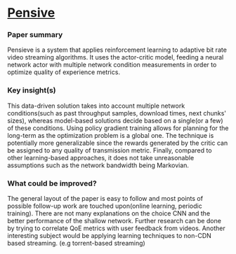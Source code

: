 # [Pensive](https://people.csail.mit.edu/hongzi/content/publications/Pensieve-Sigcomm17.pdf)

### Paper summary
Pensieve is a system that applies reinforcement learning to adaptive bit rate video streaming algorithms. It uses the actor-critic model, feeding a neural network actor with multiple network condition measurements in order to optimize quality of experience metrics.

### Key insight(s)
This data-driven solution takes into account multiple network conditions(such as past throughput samples, download times, next chunks' sizes), whereas model-based solutions decide based on a single(or a few) of these conditions. Using policy gradient training allows for planning for the long-term as the optimization problem is a global one. The technique is potentially more generalizable since the rewards generated by the critic can be assigned to any quality of transmission metric. Finally, compared to other learning-based approaches, it does not take unreasonable assumptions such as the network bandwidth being Markovian.

### What could be improved?
The general layout of the paper is easy to follow and most points of possible follow-up work are touched upon(online learning, periodic training). There are not many explanations on the choice CNN and the better performance of the shallow network. Further research can be done by trying to correlate QoE metrics with user feedback from videos. Another interesting subject would be applying learning techniques to non-CDN based streaming. (e.g torrent-based streaming)
